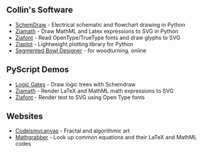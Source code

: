 ## Collin's Software

- [SchemDraw](https://schemdraw.readthedocs.io) - Electrical schematic and flowchart drawing in Python
- [Ziamath](https://ziamath.readthedocs.io) - Draw MathML and Latex expressions to SVG in Python
- [Ziafont](https://ziafont.readthedocs.io) - Read OpenType/TrueType fonts and draw glyphs to SVG
- [Ziaplot](https://ziaplot.readthedocs.io) - Lightweight plotting library for Python
- [Segmented Bowl Designer](segbowl/index.html) - for woodturning, online


## PyScript Demos

- [Logic Gates](pyscript/logic.html) - Draw logic trees with Schemdraw
- [Ziamath](pyscript/ziamath.html) - Render LaTeX and MathML math expressions to SVG
- [Ziafont](pyscript/ziafontstr.html) - Render text to SVG using Open Type fonts

## Websites

- [Codeismycanvas](https://codeismycanvas.art) - Fractal and algorithmic art
- [Mathgrabber](https://mathgrabber.com) - Look up common equations and their LaTeX and MathML codes

